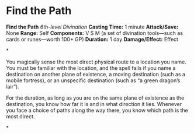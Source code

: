 # Find the Path

**Find the Path**
_6th-level Divination_
**Casting Time:** 1 minute
**Attack/Save:** None
**Range:** Self
**Components:** V S M (a set of divination tools—such as cards or runes—worth 100+ GP)
**Duration:** 1 day
**Damage/Effect:** Effect

*<p>You magically sense the most direct physical route to a location you name. You must be familiar with the location, and the spell fails if you name a destination on another plane of existence, a moving destination (such as a mobile fortress), or an unspecific destination (such as “a green dragon’s lair”).

For the duration, as long as you are on the same plane of existence as the destination, you know how far it is and in what direction it lies. Whenever you face a choice of paths along the way there, you know which path is the most direct.</p>*